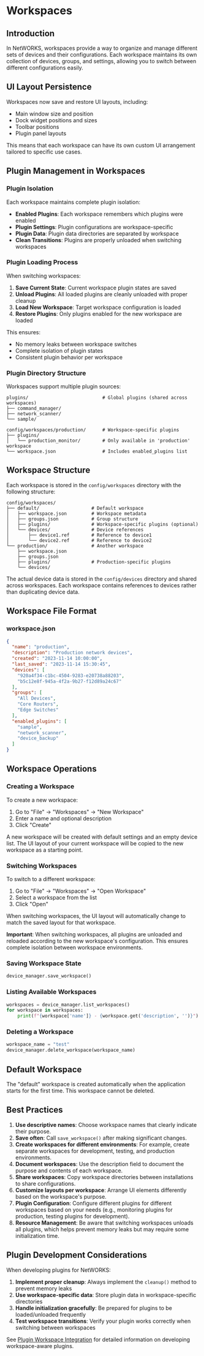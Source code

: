 # Workspaces

## Introduction

In NetWORKS, workspaces provide a way to organize and manage different sets of devices and their configurations. Each workspace maintains its own collection of devices, groups, and settings, allowing you to switch between different configurations easily.

## UI Layout Persistence

Workspaces now save and restore UI layouts, including:
- Main window size and position
- Dock widget positions and sizes
- Toolbar positions
- Plugin panel layouts

This means that each workspace can have its own custom UI arrangement tailored to specific use cases.

## Plugin Management in Workspaces

### Plugin Isolation

Each workspace maintains complete plugin isolation:

- **Enabled Plugins**: Each workspace remembers which plugins were enabled
- **Plugin Settings**: Plugin configurations are workspace-specific
- **Plugin Data**: Plugin data directories are separated by workspace
- **Clean Transitions**: Plugins are properly unloaded when switching workspaces

### Plugin Loading Process

When switching workspaces:

1. **Save Current State**: Current workspace plugin states are saved
2. **Unload Plugins**: All loaded plugins are cleanly unloaded with proper cleanup
3. **Load New Workspace**: Target workspace configuration is loaded
4. **Restore Plugins**: Only plugins enabled for the new workspace are loaded

This ensures:
- No memory leaks between workspace switches
- Complete isolation of plugin states
- Consistent plugin behavior per workspace

### Plugin Directory Structure

Workspaces support multiple plugin sources:

```
plugins/                           # Global plugins (shared across workspaces)
├── command_manager/
├── network_scanner/
└── sample/

config/workspaces/production/      # Workspace-specific plugins
├── plugins/
│   └── production_monitor/        # Only available in 'production' workspace
└── workspace.json                 # Includes enabled_plugins list
```

## Workspace Structure

Each workspace is stored in the `config/workspaces` directory with the following structure:

```
config/workspaces/
├── default/                   # Default workspace
│   ├── workspace.json         # Workspace metadata
│   ├── groups.json            # Group structure
│   ├── plugins/               # Workspace-specific plugins (optional)
│   └── devices/               # Device references
│       ├── device1.ref        # Reference to device1
│       └── device2.ref        # Reference to device2
└── production/                # Another workspace
    ├── workspace.json
    ├── groups.json
    ├── plugins/               # Production-specific plugins
    └── devices/
```

The actual device data is stored in the `config/devices` directory and shared across workspaces. Each workspace contains references to devices rather than duplicating device data.

## Workspace File Format

### workspace.json

```json
{
  "name": "production",
  "description": "Production network devices",
  "created": "2023-11-14 10:00:00",
  "last_saved": "2023-11-14 15:30:45",
  "devices": [
    "920a4f34-c1bc-4504-9283-e20738a88203",
    "b5c12e8f-945a-4f2a-9b27-f12d89a24c67"
  ],
  "groups": [
    "All Devices",
    "Core Routers",
    "Edge Switches"
  ],
  "enabled_plugins": [
    "sample",
    "network_scanner",
    "device_backup"
  ]
}
```

## Workspace Operations

### Creating a Workspace

To create a new workspace:

1. Go to "File" → "Workspaces" → "New Workspace"
2. Enter a name and optional description
3. Click "Create"

A new workspace will be created with default settings and an empty device list. The UI layout of your current workspace will be copied to the new workspace as a starting point.

### Switching Workspaces

To switch to a different workspace:

1. Go to "File" → "Workspaces" → "Open Workspace"
2. Select a workspace from the list
3. Click "Open"

When switching workspaces, the UI layout will automatically change to match the saved layout for that workspace.

**Important**: When switching workspaces, all plugins are unloaded and reloaded according to the new workspace's configuration. This ensures complete isolation between workspace environments.

### Saving Workspace State

```python
device_manager.save_workspace()
```

### Listing Available Workspaces

```python
workspaces = device_manager.list_workspaces()
for workspace in workspaces:
    print(f"{workspace['name']} - {workspace.get('description', '')}")
```

### Deleting a Workspace

```python
workspace_name = "test"
device_manager.delete_workspace(workspace_name)
```

## Default Workspace

The "default" workspace is created automatically when the application starts for the first time. This workspace cannot be deleted.

## Best Practices

1. **Use descriptive names**: Choose workspace names that clearly indicate their purpose.
2. **Save often**: Call `save_workspace()` after making significant changes.
3. **Create workspaces for different environments**: For example, create separate workspaces for development, testing, and production environments.
4. **Document workspaces**: Use the description field to document the purpose and contents of each workspace.
5. **Share workspaces**: Copy workspace directories between installations to share configurations.
6. **Customize layouts per workspace**: Arrange UI elements differently based on the workspace's purpose.
7. **Plugin Configuration**: Configure different plugins for different workspaces based on your needs (e.g., monitoring plugins for production, testing plugins for development).
8. **Resource Management**: Be aware that switching workspaces unloads all plugins, which helps prevent memory leaks but may require some initialization time.

## Plugin Development Considerations

When developing plugins for NetWORKS:

1. **Implement proper cleanup**: Always implement the `cleanup()` method to prevent memory leaks
2. **Use workspace-specific data**: Store plugin data in workspace-specific directories
3. **Handle initialization gracefully**: Be prepared for plugins to be loaded/unloaded frequently
4. **Test workspace transitions**: Verify your plugin works correctly when switching between workspaces

See [Plugin Workspace Integration](plugins/workspace_integration.md) for detailed information on developing workspace-aware plugins. 